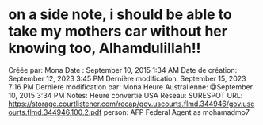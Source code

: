 # on a side note, i should be able to take my mothers car without her knowing too, Alhamdulillah!!

Créée par: Mona
Date : September 10, 2015 1:34 AM
Date de création: September 12, 2023 3:45 PM
Dernière modification: September 15, 2023 7:16 PM
Dernière modification par: Mona
Heure Australienne: @September 10, 2015 3:34 PM
Notes: Heure convertie USA
Réseau: SURESPOT
URL: https://storage.courtlistener.com/recap/gov.uscourts.flmd.344946/gov.uscourts.flmd.344946.100.2.pdf
person: AFP Federal Agent as mohamadmo7